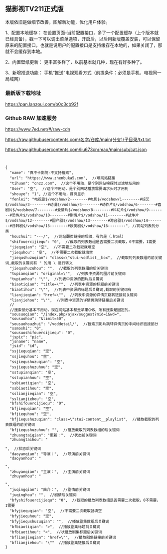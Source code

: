 ## 猫影视TV211正式版

本版依旧是做细节改善，图解新功能，优化用户体验。

1、配置本地缓存：
在设置页面-当前配置接口，多了一个配置缓存（上个版本就已经具备），戳一下可以调出菜单选项，开启后，以后用新版覆盖安装，可以保留原来的配置接口，也就是说用户的配置接口是支持缓存在本地的，如果关闭了，那就不会缓存到本地。

2、内置壁纸更新：
更丰富多样了，以前基本就几种，现在有好多种了。

3、新增推送功能：
手机“推送”电视观看方式（前提条件：必须是手机、电视同一局域网）

### 最新版下载地址

https://pan.lanzoui.com/b0c3cb92f

### Github RAW 加速服务
https://www.7ed.net/#/raw-cdn

https://raw.githubusercontents.com/名字/仓库/main(分支)/子目录/txt.txt

https://raw.githubusercontents.com/liu673cn/mao/main/sub/cat.json

<pre><code class="language-自定义规则讲解演示">

{
  "name": "真不卡影院-不支持搜索",
  "url": "https://www.zhenbuka5.com",  //填网站链接
  "tihuan": "cnzz.com",  //这个不用动，是个别网站嗅探时过滤地址用的
  "User": "空",  //这个不用动，是个别网站播放需要请求头时才用到
  "shouye": "1", //这个不用动，首页显示
  "fenlei": "电视剧$/vodshow/2--------#电影$/vodshow/1--------#综艺$/vodshow/3--------#动漫$/vodshow/4--------#动作片$/vodshow/6--------#喜剧片$/vodshow/7--------#爱情片$/vodshow/8--------#科幻片$/vodshow/9--------#恐怖片$/vodshow/10--------#剧情片$/vodshow/11--------#战争片$/vodshow/12--------#国产剧$/vodshow/13--------#港台剧$/vodshow/14--------#日韩剧$/vodshow/15--------#欧美剧$/vodshow/16--------", //网站列表的分类
  "houzhui": "---/",  //网站翻页链接的后缀，有的是（.html）
  "shifouercijiequ": "0",  //截取的列表数组是否需要二次截取，0不需要，1需要
  "jiequqian": "空",  //不需要二次截取就填空
  "jiequhou": "空",  //不需要二次截取就填空
  "jiequshuzuqian": "class=\"stui-vodlist__box",  //截取的列表数组的前关键词,截取的关键词有 " 的用 \ 进行转义
  "jiequshuzuhou": "</span>",  //截取的列表数组的后关键词
  "tupianqian": "original=\"",  //列表中资源的图片前关键词
  "tupianhou": "\"",  //列表中资源的图片后关键词
  "biaotiqian": "title=\"",  //列表中资源的标题前关键词
  "biaotihou": "\"",  //列表中资源的标题后关键词,截取的关键词有
  "lianjieqian": "href=\"",  //列表中资源的详情页跳转链接前关键词
  "lianjiehou": "\"",  //列表中资源的详情页跳转链接后关键词
  //
  //搜索部分基本不用动，现在网站基本都是苹果CMS，所有搜索是固定的。
  "sousuoqian": "/index.php/ajax/suggest?mid=1&wd=", 
  "sousuohou": "&limit=50",
  "sousuohouzhui": "/voddetail/",  //搜索页影片跳转详情页的中间标识链接部分
  "ssmoshi": "0",
  "sousuoshifouercijiequ": "0",
  "jspic": "pic",
  "jsname": "name",
  "jsid": "id",
  "ssjiequqian": "空",
  "ssjiequhou": "空",
  "ssjiequshuzuqian": "空",
  "ssjiequshuzuhou": "空",
  "sstupianqian": "空",
  "sstupianhou": "空",
  "ssbiaotiqian": "空",
  "ssbiaotihou": "空",
  "sslianjieqian": "空",
  "sslianjiehou": "空",
  "bfshifouercijiequ": "0",
  "bfjiequqian": "空",
  "bfjiequhou": "空",
  "bfjiequshuzuqian": "class=\"stui-content__playlist",  //播放截取的列表数组的前关键词
  "bfjiequshuzuhou": "</ul>",  //播放截取的列表数组的后关键词
  "zhuangtaiqian": "更新：</span>",  //状态前关键词
  "zhuangtaihou": "</p>",  //状态后关键词
  "daoyanqian": "导演：</span>",  //导演前关键词
  "daoyanhou": "</p>",
  "zhuyanqian": "主演：</span>",  //主演前关键词
  "zhuyanhou": "</p>",
  "juqingqian": "简介：</span>",  //剧情前关键词
  "juqinghou": "</span>",  //剧情后关键词
  "bfyshifouercijiequ": "0",  //截取的播放列表数组是否需要二次截取，0不需要，1需要
  "bfyjiequqian": "空",  //不需要二次截取就填空
  "bfyjiequhou": "空",
  "bfyjiequshuzuqian": "<a",  //播放剧集数组前关键词
  "bfyjiequshuzuhou": "/a>",  //播放剧集数组后关键词
  "bfbiaotiqian": ">",  //播放剧集标题前关键词
  "bfbiaotihou": "<",  //状播放剧集标题后关键词
  "bflianjieqian": "href=\"",  //播放剧集链接前关键词
  "bflianjiehou": "\""  //播放剧集链接后关键词
}

</code></pre>
